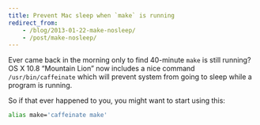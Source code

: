 ```yaml
---
title: Prevent Mac sleep when `make` is running
redirect_from:
    - /blog/2013-01-22-make-nosleep/
    - /post/make-nosleep/
---
```


Ever came back in the morning only to find 40-minute `make` is still running? OS X 10.8 “Mountain Lion” now includes a nice command `/usr/bin/caffeinate` which will prevent system from going to sleep while a program is running.

So if that ever happened to you, you might want to start using this:

```sh
alias make='caffeinate make'
```

